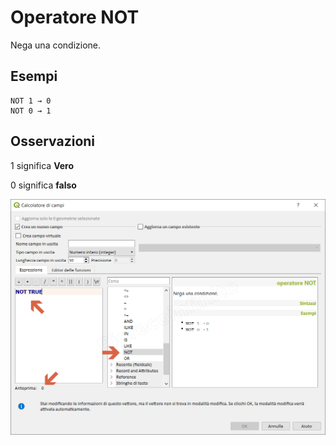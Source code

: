 # Operatore NOT

Nega una condizione.

## Esempi
```
NOT 1 → 0
NOT 0 → 1
```

## Osservazioni

1 significa **Vero**

0 significa **falso**

![](/img/operatori/NOT1.png)